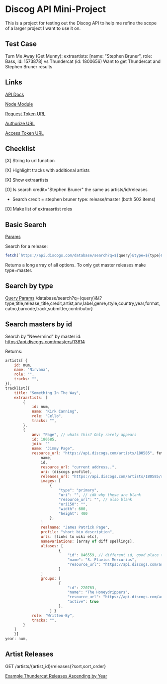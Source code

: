 # Discog API Mini-Project

This is a project for testing out the Discog API to help me refine the scope of a larger project I want to use it on.

## Test Case

Turn Me Away (Get Munny): extraartists: [name: "Stephen Bruner", role: Bass, id: 1573878]
vs Thundercat (id: 1800656)
Want to get Thundercat and Stephen Bruner results

## Links

[API Docs](https://www.discogs.com/developers)

[Node Module](https://github.com/bartve/disconnect)

[Request Token URL](https://api.discogs.com/oauth/request_token)

[Authorize URL](https://www.discogs.com/oauth/authorize)

[Access Token URL](https://api.discogs.com/oauth/access_token)

## Checklist

[X] String to url function

[X] Highlight tracks with additional artists

[X] Show extraartists

[O] Is search credit="Stephen Bruner" the same as artists/id/releases

- Search credit = stephen bruner type: release/master (both 502 items)

[O] Make list of extraasrtist roles

## Basic Search

[Params](https://www.discogs.com/developers/#page:database,header:database-search)

Search for a release:

```js
fetch(`https://api.discogs.com/database/search?q=${query}&type=${type}&key=${consumerKey}&secret=${consumerSecret}`);
```

Returns a long array of all options. To only get master releases make type=master.

## Search by type

[Query Params](https://www.discogs.com/developers#page:database,header:database-search)
/database/search?q={query}&{?type,title,release_title,credit,artist,anv,label,genre,style,country,year,format,catno,barcode,track,submitter,contributor}

## Search masters by id

Search by "Nevermind" by master id: <https://api.discogs.com/masters/13814>

Returns:

```js
artists[ {
    id: num,
    name: "Nirvana",
    role: "",
    tracks: "",
}],
tracklist[{
    title: "Something In The Way",
    extraartists: [
        {
            id: num,
            name: "Kirk Canning",
            role: "Cello",
            tracks: "",
        },
        {
            anv: "Page", // whats this? Only rarely appears
            id: 180585,
            join: ""
            name: "Jimmy Page",
            resource_url: "https://api.discogs.com/artists/180585", fetch JSON {
                name, 
                id, 
                resource_url: "current address..",
                uri: (discogs profile), 
                releases_url: "https://api.discogs.com/artists/180585/releases", // the big one
                images: [
                    {
                        "type": "primary",
                        "uri": "", // idk why these are blank
                        "resource_url": "", // also blank
                        "uri150": "",
                        "width": 600,
                        "height": 400
                    },
                ]
                realname: "James Patrick Page",
                profile: "short bio description", 
                urls: [links to wiki etc], 
                namevariations: [array of diff spellings], 
                aliases: [
                        {
                            "id": 846559, // different id, good place to look
                            "name": "S. Flavius Mercurius",
                            "resource_url": "https://api.discogs.com/artists/846559"
                        }
                ]
                groups: [
                        {
                            "id": 220763,
                            "name": "The Honeydrippers",
                            "resource_url": "https://api.discogs.com/artists/220763", // All this stuff ^^
                            "active": true
                        },
                    ] }
            role: "Written-By",
            tracks: "",
        }
    ]
    }]
year: num,
```

## Artist Releases

GET /artists/{artist_id}/releases{?sort,sort_order}

[Example Thundercat Releases Ascending by Year](https://api.discogs.com/artists/1800656/releases?sort=year&sort_order=asc`;)
